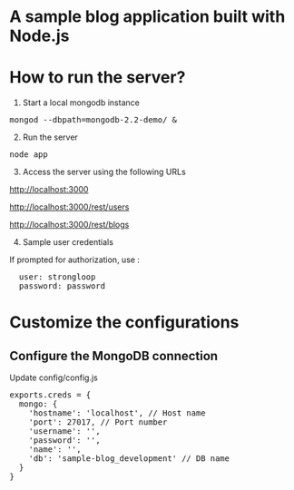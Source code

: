 A sample blog application built with Node.js
============================================

How to run the server?
======================

1. Start a local mongodb instance
<pre>
mongod --dbpath=mongodb-2.2-demo/ &
</pre>

2. Run the server
<pre>
node app
</pre>

3. Access the server using the following URLs

<http://localhost:3000>

<http://localhost:3000/rest/users>

<http://localhost:3000/rest/blogs>

4. Sample user credentials

If prompted for authorization, use :

<pre>
  user: strongloop
  password: password
</pre>

Customize the configurations
============================

## Configure the MongoDB connection
Update config/config.js
<pre>
exports.creds = {
  mongo: {
    'hostname': 'localhost', // Host name
    'port': 27017, // Port number
    'username': '',
    'password': '',
    'name': '',
    'db': 'sample-blog_development' // DB name
  }
}
</pre>	
